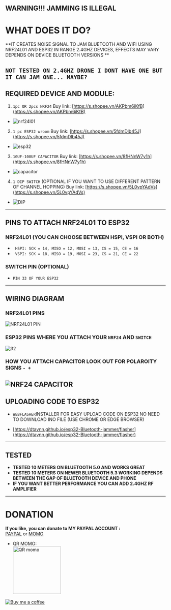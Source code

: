 **WARNING!!! JAMMING IS ILLEGAL**
 ---
# WHAT DOES IT DO?
**IT CREATES NOISE SIGNAL TO JAM BLUETOOTH AND WIFI USING NRF24L01 AND ESP32 IN RANGE 2.4GHZ DEVICES, EFFECTS MAY VARY DEPENDS ON DEVICE BLUETOOTH VERSIONS **

`NOT TESTED ON 2.4GHZ DRONE I DONT HAVE ONE BUT IT CAN JAM ONE... MAYBE?` 
---
## REQUIRED DEVICE AND MODULE:
1. `1pc OR 2pcs NRF24` Buy link: [https://s.shopee.vn/AKPbm6iKfB](https://s.shopee.vn/AKPbm6iKfB)<br>
- ![nrf24l01](assets/nrf24.jpg)

2. `1 pc ESP32 wroom` Buy link: [https://s.shopee.vn/5fdmDlb45J](https://s.shopee.vn/5fdmDlb45J)<br>
- ![esp32](assets/esp32.png)

3. `10UF-100UF CAPACITOR` Buy link: [https://s.shopee.vn/8fHNnW7y1h](https://s.shopee.vn/8fHNnW7y1h)<br>
- ![capacitor](assets/cap.png)

4. `1 DIP SWITCH` (OPTIONAL IF YOU WANT TO USE DIFFERENT PATTERN OF CHANNEL HOPPING) Buy link: [https://s.shopee.vn/5L0vpYAdVs](https://s.shopee.vn/5L0vpYAdVs)<br>
- ![DIP](assets/sw.png)
---

## PINS TO ATTACH NRF24L01 TO ESP32
### NRF24L01 (YOU CAN CHOOSE BETWEEN HSPI, VSPI OR BOTH)
+ ` HSPI: SCK = 14, MISO = 12, MOSI = 13, CS = 15, CE = 16`
+ ` VSPI: SCK = 18, MISO = 19, MOSI = 23, CS = 21, CE = 22`

### SWITCH PIN (OPTIONAL)
- `PIN 33 OF YOUR ESP32 `
---

## WIRING DIAGRAM
### NRF24L01 PINS
  ![NRF24L01 PIN](assets/NRF24L01_pin.png)

### ESP32 PINS WHERE YOU ATTACH YOUR `NRF24` AND `SWITCH `
  ![32](assets/esp32_pin.png)

### HOW YOU ATTACH CAPACITOR LOOK OUT FOR POLAROITY SIGNS `- +`
  ![NRF24 CAPACITOR](assets/cap_pin.png)
--- 

## UPLOADING CODE TO ESP32
- ` WEBFLASHER `INSTALLER FOR EASY UPLOAD CODE ON ESP32 NO NEED TO DOWNLOAD INO FILE (USE CHROME OR EDGE BROWSER)

- [https://dtavnn.github.io/esp32-Bluetooth-jammer/flasher](https://dtavnn.github.io/esp32-Bluetooth-jammer/flasher)
---

## TESTED
+ **TESTED 10 METERS ON BLUETOOTH 5.0 AND WORKS GREAT**
+ **TESTED 10 METERS ON NEWER BLUETOOTH 5.3 WORKING DEPENDS BETWEEN THE GAP OF BLUETOOTH DEVICE AND PHONE**
+ **IF YOU WANT BETTER PERFORMANCE YOU CAN ADD 2.4GHZ RF AMPLIFIER** 
---

# DONATION
**If you like, you can donate to MY PAYPAL ACCOUNT :**  
[PAYPAL](https://paypal.me/dtavnn) or [MOMO](assets/momo.jpg)  

- QR MOMO:  
<img src="assets/momo.jpg" alt="QR momo" width="150"><br>

[![Buy me a coffee](https://img.buymeacoffee.com/button-api/?text=Buy%20me%20a%20coffee&emoji=☕&slug=anhdt&button_colour=FFDD00&font_colour=000000&font_family=Lato&outline_colour=000000&coffee_colour=ffffff)](https://coff.ee/anhdt)

